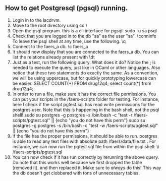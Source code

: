 ## How to get Postgresql (pgsql) running.
1. Login in to the lacdrvm.
2. Move to the root directory using
cd \
3. Open the psql program. this is a cli interface for pgsql.
sudo -u sa psql
4. Check that you are logged in to the db "sa" as the user "sa".
\conninfo
To leave the psql shell at any time, use the following.
\q
5. Connect to the faers\_a db.
\c faers_a
6. It should now display that you are connected to the faers\_a db. You can list
the relations already present with
\dt
7. Just as a test, run the following query. What does it do? Notice the ; is needed
to execute the query, just like in OCaml or other languages. Also notice that
these two statements do exactly the same. As a convention, we will be using
uppercase, but for quickly prototyping lowercase can be easier.
SELECT COUNT(\*) FROM drug12q4;
select count(\*) from drug12q4;
8. In order to run a file, make sure it has the correct file permissions. You can
put your scripts in the /faers-scripts folder for testing. For instance, here
I check if the script pgtest.sql has read write permissions for the postgres
user. Note that this is happening in the bash shell, not the psql shell!
sudo su postgres -g postgres -s /bin/bash -c "test -r /faers-scripts/pgtest.sql" || {echo "you do not have this perm"}
sudo su postgres -g postgres -s /bin/bash -c "test -w /faers-scripts/pgtest.sql" || {echo "you do not have this perm"}
9. If the file has the proper permissions, it should be able to run. postgres is able
to read any text files with absolute path /faers/data/file.txt . For instance, we can
now run the pgtest.sql file from within the psql shell:
\i /faers-scripts/pgtest.sql
10. You can now check if it has run correctly by rerunning the above query. Do note that
this works well because we first dropped the table (removed it), and then replaced it. Make
sure to _always_ do this! This way the db doesn't get clobbered with tons of
unnecessary tables.